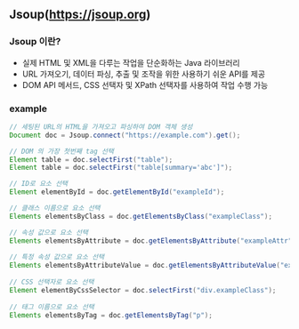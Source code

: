 ## Jsoup(https://jsoup.org)
### Jsoup 이란?
- 실제 HTML 및 XML을 다루는 작업을 단순화하는 Java 라이브러리
- URL 가져오기, 데이터 파싱, 추출 및 조작을 위한 사용하기 쉬운 API를 제공
- DOM API 메서드, CSS 선택자 및 XPath 선택자를 사용하여 작업 수행 가능

### example
```java
// 세팅된 URL의 HTML을 가져오고 파싱하여 DOM 객체 생성
Document doc = Jsoup.connect("https://example.com").get();

// DOM 의 가장 첫번째 tag 선택
Element table = doc.selectFirst("table");
Element table = doc.selectFirst("table[summary='abc']");

// ID로 요소 선택
Element elementById = doc.getElementById("exampleId");

// 클래스 이름으로 요소 선택
Elements elementsByClass = doc.getElementsByClass("exampleClass");

// 속성 값으로 요소 선택
Elements elementsByAttribute = doc.getElementsByAttribute("exampleAttr");            
            
// 특정 속성 값으로 요소 선택
Elements elementsByAttributeValue = doc.getElementsByAttributeValue("exampleAttr", "value");            
            
// CSS 선택자로 요소 선택
Element elementByCssSelector = doc.selectFirst("div.exampleClass");            
            
// 태그 이름으로 요소 선택            
Elements elementsByTag = doc.getElementsByTag("p");

```
